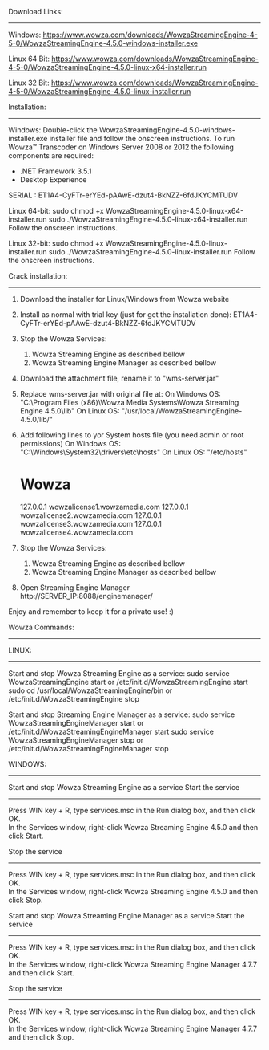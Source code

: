 Download Links:
***************

Windows:
https://www.wowza.com/downloads/WowzaStreamingEngine-4-5-0/WowzaStreamingEngine-4.5.0-windows-installer.exe

Linux 64 Bit:
https://www.wowza.com/downloads/WowzaStreamingEngine-4-5-0/WowzaStreamingEngine-4.5.0-linux-x64-installer.run

Linux 32 Bit:
https://www.wowza.com/downloads/WowzaStreamingEngine-4-5-0/WowzaStreamingEngine-4.5.0-linux-installer.run


Installation:
**************

Windows:
Double-click the WowzaStreamingEngine-4.5.0-windows-installer.exe installer file and follow the onscreen instructions.
To run Wowza™ Transcoder on Windows Server 2008 or 2012 the following components are required:
- .NET Framework 3.5.1
- Desktop Experience

SERIAL : ET1A4-CyFTr-erYEd-pAAwE-dzut4-BkNZZ-6fdJKYCMTUDV

Linux 64-bit:
sudo chmod +x WowzaStreamingEngine-4.5.0-linux-x64-installer.run
sudo ./WowzaStreamingEngine-4.5.0-linux-x64-installer.run
Follow the onscreen instructions.

Linux 32-bit:
sudo chmod +x WowzaStreamingEngine-4.5.0-linux-installer.run
sudo ./WowzaStreamingEngine-4.5.0-linux-installer.run
Follow the onscreen instructions.

Crack installation:
*******************
1) Download the installer for Linux/Windows from Wowza website
2) Install as normal with trial key (just for get the installation done): ET1A4-CyFTr-erYEd-pAAwE-dzut4-BkNZZ-6fdJKYCMTUDV
3) Stop the Wowza Services:
   1. Wowza Streaming Engine as described bellow
   2. Wowza Streaming Engine Manager as described bellow
4) Download the attachment file, rename it to "wms-server.jar"
5) Replace wms-server.jar with original file at:
   On Windows OS:	"C:\Program Files (x86)\Wowza Media Systems\Wowza Streaming Engine 4.5.0\lib"
   On Linux OS:		"/usr/local/WowzaStreamingEngine-4.5.0/lib/"
6) Add following lines to yor System hosts file (you need admin or root permissions)
   On Windows OS:	"C:\Windows\System32\drivers\etc\hosts"
   On Linux OS:		"/etc/hosts"	
	# Wowza
	127.0.0.1	wowzalicense1.wowzamedia.com
	127.0.0.1	wowzalicense2.wowzamedia.com
	127.0.0.1	wowzalicense3.wowzamedia.com
	127.0.0.1	wowzalicense4.wowzamedia.com
	
7) Stop the Wowza Services:
   1. Wowza Streaming Engine as described bellow
   2. Wowza Streaming Engine Manager as described bellow

8) Open Streaming Engine Manager
   http://SERVER_IP:8088/enginemanager/
   

Enjoy and remember to keep it for a private use! :)

Wowza Commands:
***************

LINUX:
******
Start and stop Wowza Streaming Engine as a service:
sudo service WowzaStreamingEngine start		or		/etc/init.d/WowzaStreamingEngine start
sudo cd /usr/local/WowzaStreamingEngine/bin	 or 	/etc/init.d/WowzaStreamingEngine stop

Start and stop Streaming Engine Manager as a service:
sudo service WowzaStreamingEngineManager start		or		/etc/init.d/WowzaStreamingEngineManager start
sudo service WowzaStreamingEngineManager stop		or		/etc/init.d/WowzaStreamingEngineManager stop

WINDOWS:
********
Start and stop Wowza Streaming Engine as a service
Start the service
*****************
Press WIN key + R, type services.msc in the Run dialog box, and then click OK.  
In the Services window, right-click Wowza Streaming Engine 4.5.0 and then click Start.

Stop the service
****************
Press WIN key + R, type services.msc in the Run dialog box, and then click OK.  
In the Services window, right-click Wowza Streaming Engine 4.5.0 and then click Stop.



Start and stop Wowza Streaming Engine Manager as a service
Start the service
*****************
Press WIN key + R, type services.msc in the Run dialog box, and then click OK.  
In the Services window, right-click Wowza Streaming Engine Manager 4.7.7 and then click Start.

Stop the service
****************
Press WIN key + R, type services.msc in the Run dialog box, and then click OK.  
In the Services window, right-click Wowza Streaming Engine Manager 4.7.7 and then click Stop.


